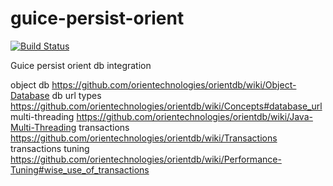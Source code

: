 guice-persist-orient
====================
[![Build Status](https://travis-ci.org/xvik/guice-persist-orient.svg?branch=master)](https://travis-ci.org/xvik/guice-persist-orient)

Guice persist orient db integration


object db https://github.com/orientechnologies/orientdb/wiki/Object-Database
db url types https://github.com/orientechnologies/orientdb/wiki/Concepts#database_url
multi-threading https://github.com/orientechnologies/orientdb/wiki/Java-Multi-Threading
transactions https://github.com/orientechnologies/orientdb/wiki/Transactions
transactions tuning https://github.com/orientechnologies/orientdb/wiki/Performance-Tuning#wise_use_of_transactions
